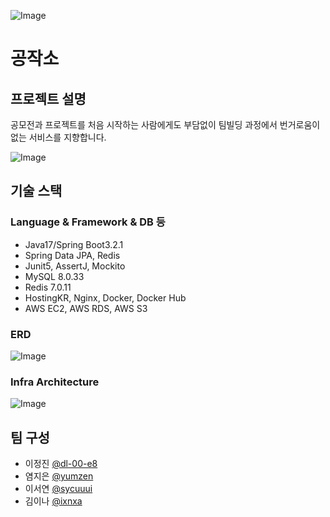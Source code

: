 ![Image](https://github.com/user-attachments/assets/da631106-069e-41e2-b707-bf147ae2af4c)
# 공작소

## 프로젝트 설명
공모전과 프로젝트를 처음 시작하는 사람에게도 부담없이 팀빌딩 과정에서 번거로움이 없는 서비스를 지향합니다.

![Image](https://github.com/user-attachments/assets/7fb64a1d-fd36-493b-b80b-3c88f775c626)


## 기술 스택
### Language & Framework & DB 등
- Java17/Spring Boot3.2.1
- Spring Data JPA, Redis
- Junit5, AssertJ, Mockito
- MySQL 8.0.33
- Redis 7.0.11
- HostingKR, Nginx, Docker, Docker Hub
- AWS EC2, AWS RDS, AWS S3

### ERD
![Image](https://github.com/user-attachments/assets/2469469c-60f7-4a4e-87a9-75cd5d9607a8)

### Infra Architecture
![Image](https://github.com/user-attachments/assets/a935e910-a48b-4d27-91fc-490da3fd21db)


## 팀 구성
- 이정진 [@dl-00-e8](https://github.com/dl-00-e8)
- 염지은 [@yumzen](https://github.com/yumzen)
- 이서연 [@sycuuui](https://github.com/sycuuui)
- 김이나 [@ixnxa](https://github.com/ixnxa)
